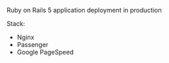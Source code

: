 
Ruby on Rails 5 application deployment in production

Stack:
- Nginx
- Passenger
- Google PageSpeed
